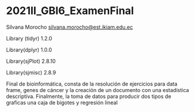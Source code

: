 # 2021II_GBI6_ExamenFinal
Silvana Morocho
silvana.morocho@est.ikiam.edu.ec




Library (tidyr) 1.2.0

Library(dplyr) 1.0.0

Library(sjPlot) 2.8.10

Library(sjmisc) 2.8.9




Final de bioinformática, consta de la resolución de ejercicios para data frame, genes de cáncer y la creación de un documento con una estadística descriptiva. Finalmente, la toma de datos para producir dos tipos de graficas una caja de bigotes y regresión lineal
